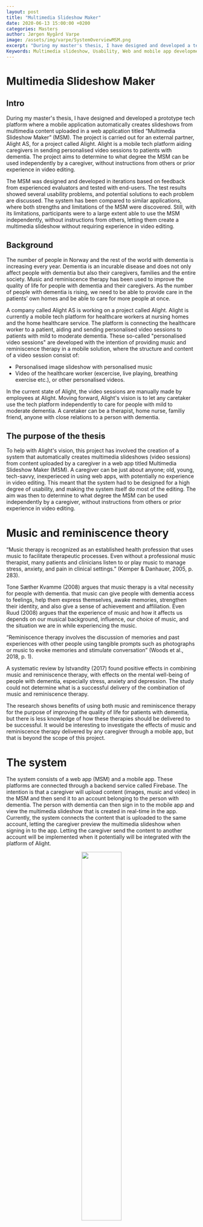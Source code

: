 ```yaml
---
layout: post
title: "Multimedia Slideshow Maker"
date: 2020-06-13 15:00:00 +0200
categories: Masters
author: Jørgen Nygård Varpe
image: /assets/img/varpe/SystemOverviewMSM.png
excerpt: "During my master's thesis, I have designed and developed a tech platform where a mobile application automatically creates slideshows from multimedia content uploaded in a web application titled “Multimedia Slideshow Maker” (MSM). The project is carried out for an external partner, Alight AS, for a project called Alight. Alight is a mobile tech platform aiding caregivers in sending personalised video sessions to patients with dementia. This thesis aims to determine to what degree the MSM can be used independently by a caregiver, without instructions from others or prior experience in video editing. "
Keywords: Multimedia slideshow, Usability, Web and mobile app development, dementia and caregivers, music and reminiscence therapy
---
```


# Multimedia Slideshow Maker

## Intro

During my master's thesis, I have designed and developed a prototype tech platform where a mobile application automatically creates slideshows from multimedia content uploaded in a web application titled “Multimedia Slideshow Maker” (MSM). The project is carried out for an external partner, Alight AS, for a project called Alight. Alight is a mobile tech platform aiding caregivers in sending personalised video sessions to patients with dementia. The project aims to determine to what degree the MSM can be used independently by a caregiver, without instructions from others or prior experience in video editing.

The MSM was designed and developed in iterations based on feedback from experienced evaluators and tested with end-users. The test results showed several usability problems, and potential solutions to each problem are discussed. The system has been compared to similar applications, where both strengths and limitations of the MSM were discovered. Still, with its limitations, participants were to a large extent able to use the MSM independently, without instructions from others, letting them create a multimedia slideshow without requiring experience in video editing.

## Background

The number of people in Norway and the rest of the world with dementia is increasing every year. Dementia is an incurable disease and does not only affect people with dementia but also their caregivers, families and the entire society. Music and reminiscence therapy has been used to improve the quality of life for people with dementia and their caregivers. As the number of people with dementia is rising, we need to be able to provide care in the patients’ own homes and be able to care for more people at once.

A company called Alight AS is working on a project called Alight. Alight is currently a mobile tech platform for healthcare workers at nursing homes and the home healthcare service. The platform is connecting the healthcare worker to a patient, aiding and sending personalised video sessions to patients with mild to moderate dementia. These so-called "personalised video sessions" are developed with the intention of providing music and reminiscence therapy in a mobile solution, where the structure and content of a video session consist of:

- Personalised image slideshow with personalised music
- Video of the healthcare worker (excercise, live playing, breathing exercise etc.), or other personalised videos.

In the current state of Alight, the video sessions are manually made by employees at Alight. Moving forward, Alight's vision is to let any caretaker use the tech platform independently to care for people with mild to moderate dementia. A caretaker can be a therapist, home nurse, familiy friend, anyone with close relations to a person with dementia.

## The purpose of the thesis

To help with Alight's vision, this project has involved the creation of a system that automatically creates multimedia slideshows (video sessions) from content uploaded by a caregiver in a web app titled Multimedia Slideshow Maker (MSM). A caregiver can be just about anyone; old, young, tech-savvy, inexperieced in using web apps, with potentially no experience in video editing. This meant that the system had to be designed for a high degree of usability, and making the system itself do most of the editing. The aim was then to determine to what degree the MSM can be used independently by a caregiver, without instructions from others or prior experience in video editing.

# Music and reminiscence theory

“Music therapy is recognized as an established health profession that uses music to facilitate therapeutic processes. Even without a professional music therapist, many patients and clinicians listen to or play music to manage stress, anxiety, and pain in clinical settings.” (Kemper & Danhauer, 2005, p. 283).

Tone Sæther Kvamme (2008) argues that music therapy is a vital necessity for people with dementia. that music can give people with dementia access to feelings, help them express themselves, awake memories, strengthen their identity, and also give a sense of achievement and affiliation. Even Ruud (2008) argues that the experience of music and how it affects us depends on our musical background, influence, our choice of music, and the situation we are in while experiencing the music.

“Reminiscence therapy involves the discussion of memories and past experiences with other people using tangible prompts such as photographs or music to evoke memories and stimulate conversation” (Woods et al., 2018, p. 1).

A systematic review by Istvandity (2017) found positive effects in combining music and reminiscence therapy, with effects on the mental well-being of people with dementia, especially stress, anxiety and depression. The study could not determine what is a successful delivery of the combination of music and reminiscence therapy.

The research shows benefits of using both music and reminiscence therapy for the purpose of improving the quality of life for patients with dementia, but there is less knowledge of how these therapies should be delivered to be successful. It would be interesting to investigate the effects of music and reminiscence therapy delivered by any caregiver through a mobile app, but that is beyond the scope of this project.

# The system

The system consists of a web app (MSM) and a mobile app. These platforms are connected through a backend service called Firebase. The intention is that a caregiver will upload content (images, music and video) in the MSM and then send it to an account belonging to the person with dementia. The person with dementia can then sign in to the mobile app and view the multimedia slideshow that is created in real-time in the app. Currently, the system connects the content that is uploaded to the same account, letting the caregiver preview the multimedia slideshow when signing in to the app. Letting the caregiver send the content to another account will be implemented when it potentially will be integrated with the platform of Alight.

<figure align="middle">
<img src="/assets/img/varpe/SystemOverviewMSM.png" width="50%"/>
<figcaption><strong>System overview</strong></figcaption>
</figure>

## The MSM

The MSM was developed with JavaScript, using a library called React and a backend service called Firebase. React was used to build the user interface, making functionalities for uploading content (music, images and video), and for letting the user rearrange the images to their choosing. Firebase was used as a service for authentication (login), database (metadata) and storage (multimedia content).

<figure align="middle">
<img src="/assets/img/varpe/MSMtech.png" width="50%"/>
<figcaption><strong>System overview</strong></figcaption>
</figure>

## The mobile app

The mobile app was made to both create and present a multimedia slideshow in real-time. The reason for making the mobile app do this, was that the intention is to include a music streaming service at a later stage. When a caregiver has to choose music to be consumed by another person it can quickly become a problem with sharing what may often be copyrighted material. Using a music streaming service can deal with this problem.

The mobile was developed using a cross-platform development tool called Flutter. Cross-platform means that I could write code that works for both Android and IOS, making the development both easier and faster. Flutter is quite a new tool, with the first stable version released in december 2018. As with many new products, bugs can be encountered, and of course I did. A day of work could go by, trying to solve a bug. With the help of Even Brenna, an experience developer at Alight AS, and a strong community of developers at Stackoverflow, it was possible to fix and proceed.

The functionality of making a multimedia slideshow was developed wuth the help of three awesome libraries:

- Carousel slider - For making a slideshow of images
- Just-audio - For playing audio
- Chewie - For playing a video

The programming language of Flutter is called Dart. This was used to handle fetching of data from Firebase, to add images to cache memory, and to schedule all events, making it look something like this:

<figure align="middle">
<video controls width="579" height="772">
    <source src="https://drive.google.com/uc?export=download&id=13yeH80eP1_-m54XNrTkrU5XkSQwpj-or" type='video/mp4'>
</video>
<figcaption><strong>Example of multimedia slideshow</strong></figcaption>
</figure>

## Designing the user interface with high degree of usability

“Usability is most often defined as the ease of use and acceptability of a system for a particular class of users carrying out specific tasks in a specific environment” (Holzinger, 2005, p. 71).

The biggest part of the project was to develop a user interface with a high degree of usability. This was acieved through the use of two methods. The first method is called Heuristic evaluation (HE), a method from what Holzinger (2005) descibres as User Inspection Methods. HE involves usability specialists judging the system, providing feedback to wheter the system follows established usability principles or not. I used some popular usability principles called Nielsen's Usability Heuristics, which are:

1. Visibility of system status
2. Match between system and real world
3. User control and freedom
4. Consistency and standards
5. Error prevention
6. Recognition rather than recall
7. Flexibility and efficiency of use
8. Aesthetic and minimalist design
9. Help users recognize, diagnose, and recover from errors
10. Help and documentation

I had a total of four design iterations where I recieved feedback from people with experience in user interaction, constantly improving the MSM based on the feedback recieved.

It went from looking like this:

Too be continued..
